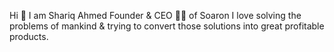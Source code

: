 Hi 👋 I am Shariq Ahmed
Founder & CEO 👨‍💼 of Soaron
I love solving the problems of mankind & trying to convert those solutions into great profitable products.
